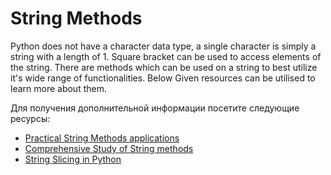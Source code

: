 # String Methods

Python does not have a character data type, a single character is simply a string with a length of 1. Square bracket can be used to access elements of the string.
There are methods which can be used on a string to best utilize it's wide range of functionalities.
Below Given resources can be utilised to learn more about them.

Для получения дополнительной информации посетите следующие ресурсы:

- [Practical String Methods applications](https://www.youtube.com/watch?v=Ctqi5Y4X-jA&t=11s)
- [Comprehensive Study of String methods](https://www.w3schools.com/python/python_ref_string.asp)
- [String Slicing in Python](https://www.geeksforgeeks.org/string-slicing-in-python/)
